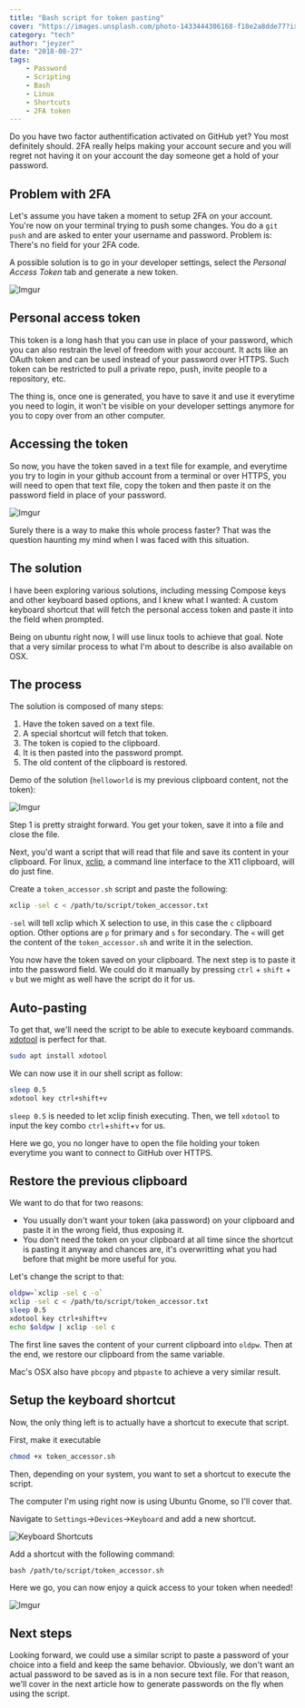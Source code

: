 ```yaml
---
title: "Bash script for token pasting"
cover: "https://images.unsplash.com/photo-1433444306168-f18e2a8dde77?ixlib=rb-0.3.5&ixid=eyJhcHBfaWQiOjEyMDd9&s=ea3573964d1bb646868bcfe6e4ae9cba&auto=format&fit=crop&w=1650&q=80"
category: "tech"
author: "jeyzer"
date: "2018-08-27"
tags:
    - Password
    - Scripting
    - Bash
    - Linux
    - Shortcuts
    - 2FA token
---
```


Do you have two factor authentification activated on GitHub yet? You most definitely should. 2FA really helps making your account secure and you will regret not having it on your account the day someone get a hold of your password. 

## Problem with 2FA

Let's assume you have taken a moment to setup 2FA on your account. You're now on your terminal trying to push some changes. You do a `git push` and are asked to enter your username and password. Problem is: There's no field for your 2FA code. 

A possible solution is to go in your developer settings, select the *Personal Access Token* tab and generate a new token. 

![Imgur](https://i.imgur.com/nQIqUFR.png?2)

## Personal access token

This token is a long hash that you can use in place of your password, which you can also restrain the level of freedom with your account. It acts like an OAuth token and can be used instead of your password over HTTPS. Such token can be restricted to pull a private repo, push, invite people to a repository, etc. 

The thing is, once one is generated, you have to save it and use it everytime you need to login, it won't be visible on your developer settings anymore for you to copy over from an other computer. 

## Accessing the token

So now, you have the token saved in a text file for example, and everytime you try to login in your github account from a terminal or over HTTPS, you will need to open that text file, copy the token and then paste it on the password field in place of your password.

![Imgur](https://i.imgur.com/Vt0Oc8a.gif)


Surely there is a way to make this whole process faster? That was the question haunting my mind when I was faced with this situation. 

## The solution

I have been exploring various solutions, including messing Compose keys and other keyboard based options, and I knew what I wanted: A custom keyboard shortcut that will fetch the personal access token and paste it into the field when prompted. 

Being on ubuntu right now, I will use linux tools to achieve that goal. Note that a very similar process to what I'm about to describe is also available on OSX. 

## The process

The solution is composed of many steps:

1. Have the token saved on a text file.
2. A special shortcut will fetch that token.
3. The token is copied to the clipboard.
4. It is then pasted into the password prompt.
5. The old content of the clipboard is restored. 

Demo of the solution (`helloworld` is my previous clipboard content, not the token):

![Imgur](https://i.imgur.com/5Pqrrag.gif)

Step 1 is pretty straight forward. You get your token, save it into a file and close the file.

Next, you'd want a script that will read that file and save its content in your clipboard. For linux, [xclip](https://github.com/astrand/xclip), a command line interface to the X11 clipboard, will do just fine.

Create a `token_accessor.sh` script and paste the following:

```bash
xclip -sel c < /path/to/script/token_accessor.txt
```

`-sel` will tell xclip which X selection to use, in this case the `c` clipboard option. Other options are `p` for primary and `s` for secondary. The `<` will get the content of the `token_accessor.sh` and write it in the selection. 

You now have the token saved on your clipboard. The next step is to paste it into the password field. We could do it manually by pressing `ctrl` + `shift` + `v` but we might as well have the script do it for us.

## Auto-pasting

To get that, we'll need the script to be able to execute keyboard commands. [xdotool](https://www.semicomplete.com/projects/xdotool/) is perfect for that.

```bash
sudo apt install xdotool
```

We can now use it in our shell script as follow:

```bash
sleep 0.5
xdotool key ctrl+shift+v
```

`sleep 0.5` is needed to let xclip finish executing. Then, we tell `xdotool` to input the key combo `ctrl`+`shift`+`v` for us.

Here we go, you no longer have to open the file holding your token everytime you want to connect to GitHub over HTTPS.

## Restore the previous clipboard

We want to do that for two reasons:

- You usually don't want your token (aka password) on your clipboard and paste it in the wrong field, thus exposing it.
- You don't need the token on your clipboard at all time since the shortcut is pasting it anyway and chances are, it's overwritting what you had before that might be more useful for you. 

Let's change the script to that:

```bash
oldpw=`xclip -sel c -o`
xclip -sel c < /path/to/script/token_accessor.txt
sleep 0.5
xdotool key ctrl+shift+v
echo $oldpw | xclip -sel c 
```

The first line saves the content of your current clipboard into `oldpw`. Then at the end, we restore our clipboard from the same variable.

Mac's OSX also have `pbcopy` and `pbpaste` to achieve a very similar result.

## Setup the keyboard shortcut

Now, the only thing left is to actually have a shortcut to execute that script.

First, make it executable

```bash
chmod +x token_accessor.sh
```

Then, depending on your system, you want to set a shortcut to execute the script.

The computer I'm using right now is using Ubuntu Gnome, so I'll cover that.

Navigate to `Settings`->`Devices`->`Keyboard` and add a new shortcut.

![Keyboard Shortcuts](https://i.imgur.com/yGgpHgz.png?2)

Add a shortcut with the following command:

```
bash /path/to/script/token_accessor.sh
```

Here we go, you can now enjoy a quick access to your token when needed!

![Imgur](https://i.imgur.com/5Pqrrag.gif)


## Next steps

Looking forward, we could use a similar script to paste a password of your choice into a field and keep the same behavior. Obviously, we don't want an actual password to be saved as is in a non secure text file. For that reason, we'll cover in the next article how to generate passwords on the fly when using the script.